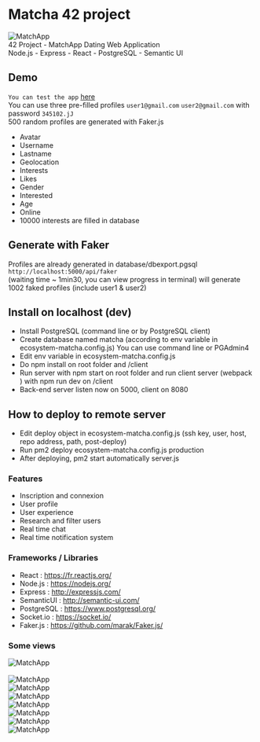 # Matcha 42 project
![MatchApp](https://i.imgur.com/R33gl92.png)  
42 Project - MatchApp Dating Web Application  
Node.js - Express - React - PostgreSQL - Semantic UI

## Demo
`You can test the app` [here](https://matcha.jv-g.fr)<br>
You can use three pre-filled profiles `user1@gmail.com` `user2@gmail.com` with password `345102.jJ`<br> 
500 random profiles are generated with Faker.js
- Avatar
- Username
- Lastname
- Geolocation
- Interests
- Likes
- Gender
- Interested
- Age
- Online
- 10000 interests are filled in database

## Generate with Faker
Profiles are already generated in database/dbexport.pgsql
`http://localhost:5000/api/faker` <br> 
(waiting time ~ 1min30, you can view progress in terminal) will generate 1002 faked profiles (include user1 & user2) 

## Install on localhost (dev)
- Install PostgreSQL (command line or by PostgreSQL client)
- Create database named matcha (according to env variable in ecosystem-matcha.config.js) 
  You can use command line or PGAdmin4
- Edit env variable in ecosystem-matcha.config.js
- Do npm install on root folder and /client
- Run server with npm start on root folder and run client server (webpack ) with npm run dev on /client
- Back-end server listen now on 5000, client on 8080

## How to deploy to remote server
- Edit deploy object in ecosystem-matcha.config.js (ssh key, user, host, repo address, path, post-deploy)
- Run pm2 deploy ecosystem-matcha.config.js production
- After deploying, pm2 start automatically server.js

### Features

- Inscription and connexion
- User profile
- User experience
- Research and filter users
- Real time chat
- Real time notification system

### Frameworks / Libraries

- React : https://fr.reactjs.org/
- Node.js : https://nodejs.org/
- Express : http://expressjs.com/
- SemanticUI : http://semantic-ui.com/
- PostgreSQL : https://www.postgresql.org/
- Socket.io : https://socket.io/
- Faker.js : https://github.com/marak/Faker.js/

### Some views
![MatchApp](https://imgur.com/Qtbz5vH.png)<br>  
![MatchApp](https://imgur.com/x60tyXr.png)<br>
![MatchApp](https://imgur.com/wgcnjfa.png)<br> 
![MatchApp](https://imgur.com/awklGCB.png)<br>
![MatchApp](https://imgur.com/YX8mREk.png)<br>
![MatchApp](https://imgur.com/ev8Pg9A.png)<br>
![MatchApp](https://imgur.com/1jYSRCO.png)<br>
![MatchApp](https://imgur.com/Z1muLvi.png)<br>
